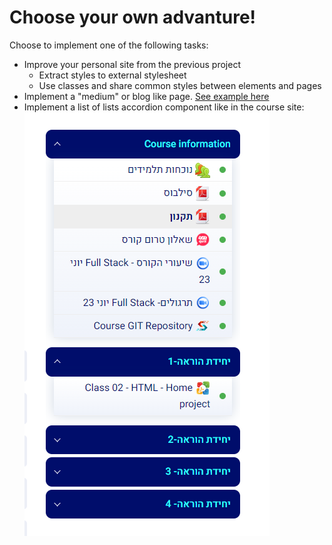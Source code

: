 # Choose your own advanture!
Choose to implement one of the following tasks:
* Improve your personal site from the previous project
    * Extract styles to external stylesheet
    * Use classes and share common styles between elements and pages
* Implement a "medium" or blog like page. [See example here](https://crampeteb.medium.com/beginners-guide-to-full-stack-web-development-347528b696e0)
* Implement a list of lists accordion component like in the course site:
![Expanded list of course resources](image.png)